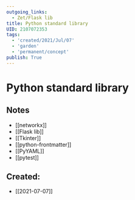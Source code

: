 ```yaml
---
outgoing_links:
  - Zet/Flask lib
title: Python standard library
UID: 2107072353
tags:
  - 'created/2021/Jul/07'
  - 'garden'
  - 'permanent/concept'
publish: True
---
```

# Python standard library

## Notes
- [[networkx]]
- [[Flask lib]]
- [[Tkinter]]
- [[python-frontmatter]]
- [[PyYAML]]
- [[pytest]]
## Created:
- [[2021-07-07]]
